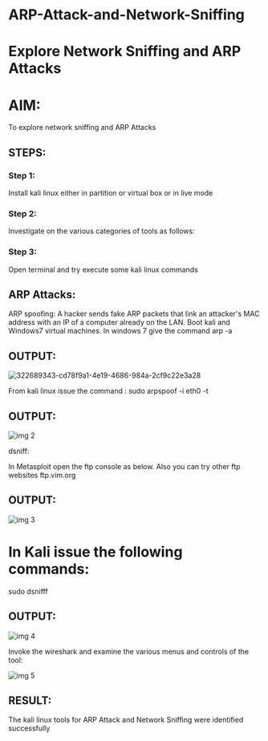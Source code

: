 # ARP-Attack-and-Network-Sniffing
# Explore Network Sniffing and ARP Attacks

# AIM:

To explore network sniffing and ARP Attacks

## STEPS:

### Step 1:

Install kali linux either in partition or virtual box or in live mode

### Step 2:

Investigate on the various categories of tools as follows:


### Step 3:
Open terminal and try execute some kali linux commands

## ARP Attacks:  
ARP spoofing: A hacker sends fake ARP packets that link an attacker's MAC address with an IP of a computer already on the LAN. 
Boot kali and Windows7 virtual machines.
In windows 7 give the command arp -a
## OUTPUT:

![322689343-cd78f9a1-4e19-4686-984a-2cf9c22e3a28](https://github.com/sreekarsh/ARP-Attack-and-Network-Sniffing/assets/139841918/7e210464-cd96-4e4f-98a6-53773c37e3ff)


From kali linux issue the command :
sudo arpspoof -i eth0 -t <target system> <gateway>
## OUTPUT:

![img 2](https://github.com/sreekarsh/ARP-Attack-and-Network-Sniffing/assets/139841918/4eaae069-8c29-4da9-91aa-ebb03f9058ef)

 dsniff:






In Metasploit open the ftp console as below. Also you can try other ftp websites ftp.vim.org
## OUTPUT:

![img 3](https://github.com/sreekarsh/ARP-Attack-and-Network-Sniffing/assets/139841918/6fdaf8b1-ee7d-4059-bbe4-871cdce2b1e7)



# In Kali issue the following commands:
sudo dsnifff
## OUTPUT:

![img 4](https://github.com/sreekarsh/ARP-Attack-and-Network-Sniffing/assets/139841918/666d469d-88d9-438d-8360-9fe7c00e7df6)



Invoke the wireshark and examine the various menus  and controls of the tool:


![img 5](https://github.com/sreekarsh/ARP-Attack-and-Network-Sniffing/assets/139841918/6c730c68-352c-45e0-96c0-7993708d2577)


## RESULT:
The kali linux tools for ARP Attack and Network Sniffing were identified successfully
